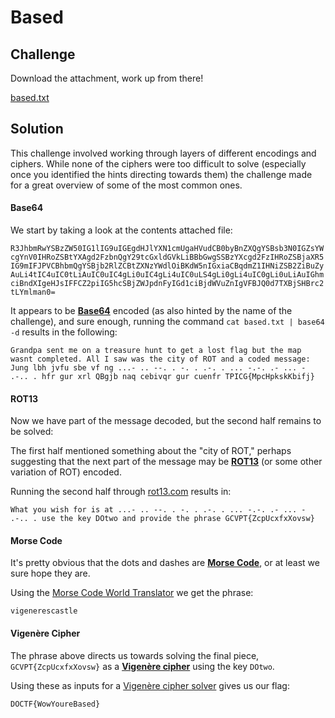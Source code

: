 # Based

## Challenge

Download the attachment, work up from there!

[based.txt](./based.txt)


## Solution

This challenge involved working through layers of different encodings and ciphers.  While none of the ciphers were too difficult to solve (especially once you identified the hints directing towards them) the challenge made for a great overview of some of the most common ones.

#### Base64

We start by taking a look at the contents attached file:

`R3JhbmRwYSBzZW50IG1lIG9uIGEgdHJlYXN1cmUgaHVudCB0byBnZXQgYSBsb3N0IGZsYWcgYnV0IHRoZSBtYXAgd2FzbnQgY29tcGxldGVkLiBBbGwgSSBzYXcgd2FzIHRoZSBjaXR5IG9mIFJPVCBhbmQgYSBjb2RlZCBtZXNzYWdlOiBKdW5nIGxiaCBqdmZ1IHNiZSB2ZiBuZyAuLi4tIC4uIC0tLiAuIC0uIC4gLi0uIC4gLi4uIC0uLS4gLi0gLi4uIC0gLi0uLiAuIGhmciBndXIgeHJsIFFCZ2piIG5hcSBjZWJpdnFyIGd1ciBjdWVuZnIgVFBJQ0d7TXBjSHBrc2tLYmlman0=`

It appears to be [**Base64**](https://en.wikipedia.org/wiki/Base64) encoded (as also hinted by the name of the challenge), and sure enough, running the command `cat based.txt | base64 -d` results in the following:

`Grandpa sent me on a treasure hunt to get a lost flag but the map wasnt completed. All I saw was the city of ROT and a coded message: Jung lbh jvfu sbe vf ng ...- .. --. . -. . .-. . ... -.-. .- ... - .-.. . hfr gur xrl QBgjb naq cebivqr gur cuenfr TPICG{MpcHpkskKbifj}`

#### ROT13

Now we have part of the message decoded, but the second half remains to be solved:

The first half mentioned something about the "city of ROT," perhaps suggesting that the next part of the message may be [**ROT13**](https://en.wikipedia.org/wiki/ROT13) (or some other variation of ROT) encoded.

Running the second half through [rot13.com](https://rot13.com) results in:

`What you wish for is at ...- .. --. . -. . .-. . ... -.-. .- ... - .-.. . use the key DOtwo and provide the phrase GCVPT{ZcpUcxfxXovsw}`

#### Morse Code

It's pretty obvious that the dots and dashes are [**Morse Code**](https://en.wikipedia.org/wiki/Morse_code), or at least we sure hope they are.

Using the [Morse Code World Translator](https://morsecode.world/international/translator.html) we get the phrase:

`vigenerescastle`

#### Vigenère Cipher

The phrase above directs us towards solving the final piece, `GCVPT{ZcpUcxfxXovsw}` as a [**Vigenère cipher**](https://en.wikipedia.org/wiki/Vigenère_cipher) using the key `DOtwo`.

Using these as inputs for a [Vigenère cipher solver](https://www.boxentriq.com/code-breaking/vigenere-cipher) gives us our flag:

`DOCTF{WowYoureBased}`
